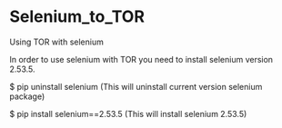 # Selenium_to_TOR
Using TOR with selenium

In order to use selenium with TOR you need to install selenium version 2.53.5.

$ pip uninstall selenium (This will uninstall current version selenium package)

$ pip install selenium==2.53.5 (This will install selenium 2.53.5)
